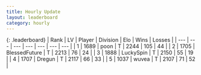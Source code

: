 ```yaml
---
title: Hourly Update
layout: leaderboard
category: hourly
---
```


{: .leaderboard}
| Rank | LV | Player | Division | Elo | Wins | Losses |
| --- | --- | --- | --- | --- | --- | --- |
| <span data-change="1">1</span> | 1689 | <span title="ID: 540690">poon</span> | T | <span data-change="33">2244</span> | <span data-change="7">105</span> | <span data-change="0">44</span> |
| <span data-change="-1">2</span> | 1705 | <span title="ID: 692745">BlessedFuture</span> | T | <span data-change="0">2213</span> | <span data-change="0">76</span> | <span data-change="0">24</span> |
| <span data-change="0">3</span> | 1888 | <span title="ID: 498412">LuckySpin</span> | T | <span data-change="0">2150</span> | <span data-change="0">55</span> | <span data-change="0">19</span> |
| <span data-change="0">4</span> | 1707 | <span title="ID: 337810">Dregun</span> | T | <span data-change="0">2117</span> | <span data-change="0">66</span> | <span data-change="0">33</span> |
| <span data-change="1">5</span> | 1037 | <span title="ID: 740957">wuvea</span> | T | <span data-change="0">2107</span> | <span data-change="0">71</span> | <span data-change="0">52</span> |